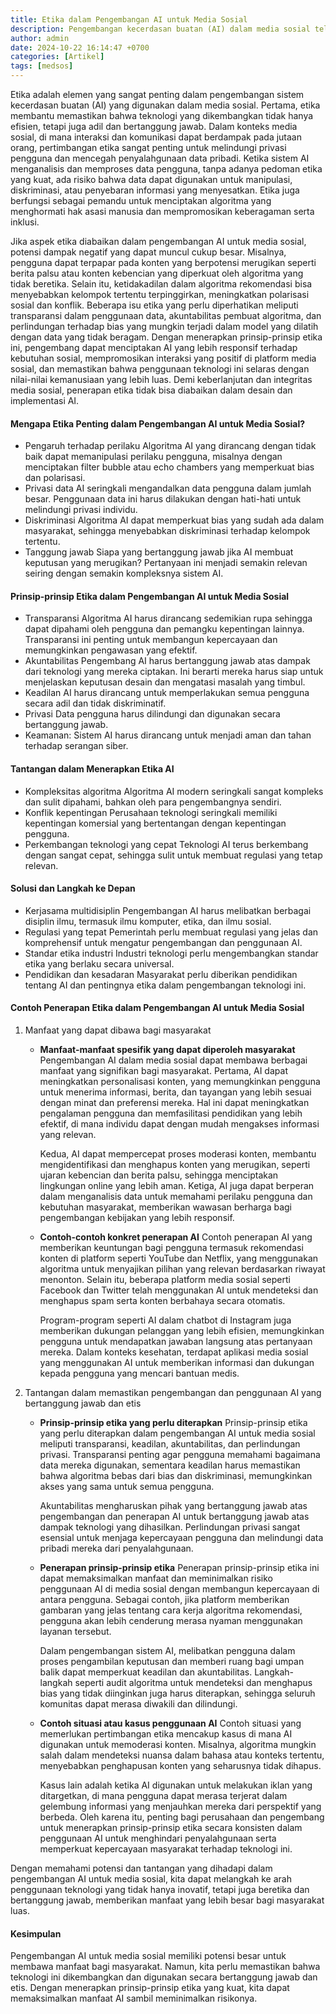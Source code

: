 ```yaml
---
title: Etika dalam Pengembangan AI untuk Media Sosial
description: Pengembangan kecerdasan buatan (AI) dalam media sosial telah membawa banyak perubahan signifikan dalam cara kita berinteraksi dan mengkonsumsi informasi. Namun, di balik kemajuan teknologi ini, terdapat sejumlah pertanyaan etis yang perlu dipertimbangkan dengan serius.
author: admin
date: 2024-10-22 16:14:47 +0700
categories: [Artikel]
tags: [medsos]
---
```



Etika adalah elemen yang sangat penting dalam pengembangan sistem kecerdasan buatan (AI) yang digunakan dalam media sosial. Pertama, etika membantu memastikan bahwa teknologi yang dikembangkan tidak hanya efisien, tetapi juga adil dan bertanggung jawab. Dalam konteks media sosial, di mana interaksi dan komunikasi dapat berdampak pada jutaan orang, pertimbangan etika sangat penting untuk melindungi privasi pengguna dan mencegah penyalahgunaan data pribadi. Ketika sistem AI menganalisis dan memproses data pengguna, tanpa adanya pedoman etika yang kuat, ada risiko bahwa data dapat digunakan untuk manipulasi, diskriminasi, atau penyebaran informasi yang menyesatkan. Etika juga berfungsi sebagai pemandu untuk menciptakan algoritma yang menghormati hak asasi manusia dan mempromosikan keberagaman serta inklusi.

Jika aspek etika diabaikan dalam pengembangan AI untuk media sosial, potensi dampak negatif yang dapat muncul cukup besar. Misalnya, pengguna dapat terpapar pada konten yang berpotensi merugikan seperti berita palsu atau konten kebencian yang diperkuat oleh algoritma yang tidak beretika. Selain itu, ketidakadilan dalam algoritma rekomendasi bisa menyebabkan kelompok tertentu terpinggirkan, meningkatkan polarisasi sosial dan konflik. Beberapa isu etika yang perlu diperhatikan meliputi transparansi dalam penggunaan data, akuntabilitas pembuat algoritma, dan perlindungan terhadap bias yang mungkin terjadi dalam model yang dilatih dengan data yang tidak beragam. Dengan menerapkan prinsip-prinsip etika ini, pengembang dapat menciptakan AI yang lebih responsif terhadap kebutuhan sosial, mempromosikan interaksi yang positif di platform media sosial, dan memastikan bahwa penggunaan teknologi ini selaras dengan nilai-nilai kemanusiaan yang lebih luas. Demi keberlanjutan dan integritas media sosial, penerapan etika tidak bisa diabaikan dalam desain dan implementasi AI.

#### Mengapa Etika Penting dalam Pengembangan AI untuk Media Sosial?

- Pengaruh terhadap perilaku
  Algoritma AI yang dirancang dengan tidak baik dapat memanipulasi perilaku pengguna, misalnya dengan menciptakan filter bubble atau echo chambers yang memperkuat bias dan polarisasi.
- Privasi data
  AI seringkali mengandalkan data pengguna dalam jumlah besar. Penggunaan data ini harus dilakukan dengan hati-hati untuk melindungi privasi individu.
- Diskriminasi
  Algoritma AI dapat memperkuat bias yang sudah ada dalam masyarakat, sehingga menyebabkan diskriminasi terhadap kelompok tertentu.
- Tanggung jawab
  Siapa yang bertanggung jawab jika AI membuat keputusan yang merugikan? Pertanyaan ini menjadi semakin relevan seiring dengan semakin kompleksnya sistem AI.

#### Prinsip-prinsip Etika dalam Pengembangan AI untuk Media Sosial

- Transparansi
  Algoritma AI harus dirancang sedemikian rupa sehingga dapat dipahami oleh pengguna dan pemangku kepentingan lainnya. Transparansi ini penting untuk membangun kepercayaan dan memungkinkan pengawasan yang efektif.
- Akuntabilitas
  Pengembang AI harus bertanggung jawab atas dampak dari teknologi yang mereka ciptakan. Ini berarti mereka harus siap untuk menjelaskan keputusan desain dan mengatasi masalah yang timbul.
- Keadilan
  AI harus dirancang untuk memperlakukan semua pengguna secara adil dan tidak diskriminatif.
- Privasi
  Data pengguna harus dilindungi dan digunakan secara bertanggung jawab.
- Keamanan: Sistem AI harus dirancang untuk menjadi aman dan tahan terhadap serangan siber.

#### Tantangan dalam Menerapkan Etika AI

- Kompleksitas algoritma
  Algoritma AI modern seringkali sangat kompleks dan sulit dipahami, bahkan oleh para pengembangnya sendiri.
- Konflik kepentingan
  Perusahaan teknologi seringkali memiliki kepentingan komersial yang bertentangan dengan kepentingan pengguna.
- Perkembangan teknologi yang cepat
  Teknologi AI terus berkembang dengan sangat cepat, sehingga sulit untuk membuat regulasi yang tetap relevan.

#### Solusi dan Langkah ke Depan

- Kerjasama multidisiplin
  Pengembangan AI harus melibatkan berbagai disiplin ilmu, termasuk ilmu komputer, etika, dan ilmu sosial.
- Regulasi yang tepat
  Pemerintah perlu membuat regulasi yang jelas dan komprehensif untuk mengatur pengembangan dan penggunaan AI.
- Standar etika industri
  Industri teknologi perlu mengembangkan standar etika yang berlaku secara universal.
- Pendidikan dan kesadaran
  Masyarakat perlu diberikan pendidikan tentang AI dan pentingnya etika dalam pengembangan teknologi ini.


#### Contoh Penerapan Etika dalam Pengembangan AI untuk Media Sosial

1. Manfaat yang dapat dibawa bagi masyarakat
   - **Manfaat-manfaat spesifik yang dapat diperoleh masyarakat**
      Pengembangan AI dalam media sosial dapat membawa berbagai manfaat yang signifikan bagi masyarakat. Pertama, AI dapat meningkatkan personalisasi konten, yang memungkinkan pengguna untuk menerima informasi, berita, dan tayangan yang lebih sesuai dengan minat dan preferensi mereka. Hal ini dapat meningkatkan pengalaman pengguna dan memfasilitasi pendidikan yang lebih efektif, di mana individu dapat dengan mudah mengakses informasi yang relevan. 
      
      Kedua, AI dapat mempercepat proses moderasi konten, membantu mengidentifikasi dan menghapus konten yang merugikan, seperti ujaran kebencian dan berita palsu, sehingga menciptakan lingkungan online yang lebih aman. Ketiga, AI juga dapat berperan dalam menganalisis data untuk memahami perilaku pengguna dan kebutuhan masyarakat, memberikan wawasan berharga bagi pengembangan kebijakan yang lebih responsif.

   - **Contoh-contoh konkret penerapan AI**
      Contoh penerapan AI yang memberikan keuntungan bagi pengguna termasuk rekomendasi konten di platform seperti YouTube dan Netflix, yang menggunakan algoritma untuk menyajikan pilihan yang relevan berdasarkan riwayat menonton. Selain itu, beberapa platform media sosial seperti Facebook dan Twitter telah menggunakan AI untuk mendeteksi dan menghapus spam serta konten berbahaya secara otomatis. 
      
      Program-program seperti AI dalam chatbot di Instagram juga memberikan dukungan pelanggan yang lebih efisien, memungkinkan pengguna untuk mendapatkan jawaban langsung atas pertanyaan mereka. Dalam konteks kesehatan, terdapat aplikasi media sosial yang menggunakan AI untuk memberikan informasi dan dukungan kepada pengguna yang mencari bantuan medis.

2. Tantangan dalam memastikan pengembangan dan penggunaan AI yang bertanggung jawab dan etis
   - **Prinsip-prinsip etika yang perlu diterapkan**
      Prinsip-prinsip etika yang perlu diterapkan dalam pengembangan AI untuk media sosial meliputi transparansi, keadilan, akuntabilitas, dan perlindungan privasi. Transparansi penting agar pengguna memahami bagaimana data mereka digunakan, sementara keadilan harus memastikan bahwa algoritma bebas dari bias dan diskriminasi, memungkinkan akses yang sama untuk semua pengguna. 
      
      Akuntabilitas mengharuskan pihak yang bertanggung jawab atas pengembangan dan penerapan AI untuk bertanggung jawab atas dampak teknologi yang dihasilkan. Perlindungan privasi sangat esensial untuk menjaga kepercayaan pengguna dan melindungi data pribadi mereka dari penyalahgunaan.

   - **Penerapan prinsip-prinsip etika**
      Penerapan prinsip-prinsip etika ini dapat memaksimalkan manfaat dan meminimalkan risiko penggunaan AI di media sosial dengan membangun kepercayaan di antara pengguna. Sebagai contoh, jika platform memberikan gambaran yang jelas tentang cara kerja algoritma rekomendasi, pengguna akan lebih cenderung merasa nyaman menggunakan layanan tersebut. 
      
      Dalam pengembangan sistem AI, melibatkan pengguna dalam proses pengambilan keputusan dan memberi ruang bagi umpan balik dapat memperkuat keadilan dan akuntabilitas. Langkah-langkah seperti audit algoritma untuk mendeteksi dan menghapus bias yang tidak diinginkan juga harus diterapkan, sehingga seluruh komunitas dapat merasa diwakili dan dilindungi.

   - **Contoh situasi atau kasus penggunaan AI**
      Contoh situasi yang memerlukan pertimbangan etika mencakup kasus di mana AI digunakan untuk memoderasi konten. Misalnya, algoritma mungkin salah dalam mendeteksi nuansa dalam bahasa atau konteks tertentu, menyebabkan penghapusan konten yang seharusnya tidak dihapus. 
      
      Kasus lain adalah ketika AI digunakan untuk melakukan iklan yang ditargetkan, di mana pengguna dapat merasa terjerat dalam gelembung informasi yang menjauhkan mereka dari perspektif yang berbeda. Oleh karena itu, penting bagi perusahaan dan pengembang untuk menerapkan prinsip-prinsip etika secara konsisten dalam penggunaan AI untuk menghindari penyalahgunaan serta memperkuat kepercayaan masyarakat terhadap teknologi ini.

Dengan memahami potensi dan tantangan yang dihadapi dalam pengembangan AI untuk media sosial, kita dapat melangkah ke arah penggunaan teknologi yang tidak hanya inovatif, tetapi juga beretika dan bertanggung jawab, memberikan manfaat yang lebih besar bagi masyarakat luas.

#### Kesimpulan

Pengembangan AI untuk media sosial memiliki potensi besar untuk membawa manfaat bagi masyarakat. Namun, kita perlu memastikan bahwa teknologi ini dikembangkan dan digunakan secara bertanggung jawab dan etis. Dengan menerapkan prinsip-prinsip etika yang kuat, kita dapat memaksimalkan manfaat AI sambil meminimalkan risikonya.